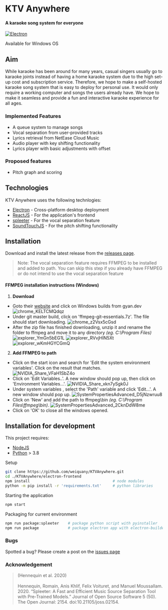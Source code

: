
# KTV Anywhere
#### A karaoke song system for everyone
[![Electron](https://github.com/weiquany/KTVAnywhere/actions/workflows/main.yml/badge.svg)](https://github.com/weiquany/KTVAnywhere/actions/workflows/main.yml)

Available for Windows OS
## Aim
While karaoke has been around for many years, casual singers usually go to karaoke joints instead of having a home karaoke system due to the high set-up cost and subscription service. Therefore, we hope to make a self-hosted karaoke song system that is easy to deploy for personal use. It would only require a working computer and songs the users already have. We hope to make it seamless and provide a fun and interactive karaoke experience for all ages.
### Implemented Features
- A queue system to manage songs
- Vocal separation from user-provided tracks
- Lyrics retrieval from NetEase Cloud Music
- Audio player with key shifting functionality
- Lyrics player with basic adjustments with offset

### Proposed features
- Pitch graph and scoring

## Technologies

KTV Anywhere uses the following technlogies:

- [Electron] - Cross-platform desktop deployment
- [ReactJS] - For the application's frontend
- [spleeter] - For the vocal separation feature
- [SoundTouchJS] - For the pitch shifting functionality


## Installation
Download and install the latest release from the [releases page].
> Note: The vocal separation feature requires FFMPEG to be installed and added to path. You can skip this step if you already have FFMPEG or do not intend to use the vocal separation feature

#### FFMPEG installation instructions (Windows)

1. **Download**
* Goto their [website](https://ffmpeg.org/download.html#build-windows) and click on Windows builds from gyan.dev
![chrome_KELTCMQdqz](https://user-images.githubusercontent.com/19296886/175204696-7343e1ae-adcb-41f9-b583-f21eb6965dc1.png)
* Under git master build, click on 'ffmpeg-git-essentials.7z'. The file should start downloading.
![chrome_z2Vsx5cGsd](https://user-images.githubusercontent.com/19296886/175204729-2524d4a9-ebaa-4cf4-a22e-9064e753504b.png)
* After the zip file has finished downloading, unzip it and rename the folder to ffmpeg and move it to any directory *(eg. C:\Program Files)*
![explorer_YmGn5bEG1L](https://user-images.githubusercontent.com/19296886/175205601-f2fff3f5-9834-4f3c-8c3f-1eee3885a0e3.png)
![explorer_RVvjHlN5Xt](https://user-images.githubusercontent.com/19296886/175205609-9ee1575a-adfa-452f-8ece-da64032cbd14.png)
![explorer_wKmHGYCGmQ](https://user-images.githubusercontent.com/19296886/175205622-f0c6344e-2ab2-4467-99d4-a75beef4ec88.png)
2. **Add FFMPEG to path**
* Click on the start icon and search for 'Edit the system environment variables'. Click on the result that matches.
![NVIDIA_Share_VFaH1SbZ4o](https://user-images.githubusercontent.com/19296886/175205930-7a02edaf-f996-4c5a-bf74-cdb726535842.png)
* Click on 'Edit Variables..'. A new window should pop up, then click on 'Environment Variables...'.
![NVIDIA_Share_xkn7ySgk0J](https://user-images.githubusercontent.com/19296886/175206001-747c39e3-1426-4a0b-a267-44af2db191dd.png)
* Under system variables , select the 'Path' variable and click 'Edit...'. A new window should pop up.
![SystemPropertiesAdvanced_D5jNzwruu8](https://user-images.githubusercontent.com/19296886/175206235-06daf890-3b85-4f58-bf68-8ed61c0ed1ed.png)
* Click on 'New' and add the path to ffmpeg\bin *(eg. C:\Program Files\ffmpeg\bin)*.
![SystemPropertiesAdvanced_2CknDdW8me](https://user-images.githubusercontent.com/19296886/175206573-f25c28f1-2944-457a-9e3e-f2cae736c09b.png)
* Click on 'OK' to close all the windows opened.


## Installation for development
This project requires:
* [NodeJS]
* [Python] > 3.8

Setup
```sh
git clone https://github.com/weiquany/KTVAnywhere.git
cd ./KTVAnywhere/electron-frontend
npm install                                     # node modules
python -m pip install -r 'requirements.txt'     # python libraries
```
Starting the application
```sh
npm start
```
Packaging for current environment
```sh
npm run package:spleeter    # package python script with pyinstaller
npm run package             # package electron app with electron-builder
```
### Bugs
Spotted a bug? Please create a post on the [issues page]

### Acknowledgement

>(Hennequin et al. 2020)<br><br>
Hennequin, Romain, Anis Khlif, Felix Voituret, and Manuel Moussallam. 2020. “Spleeter: A Fast and Efficient Music Source Separation Tool with Pre-Trained Models.” Journal of Open Source Software 5 (50). The Open Journal: 2154. doi:10.21105/joss.02154.


   [releases page]: <https://github.com/weiquany/KTVAnywhere/releases>
   [issues page]: <https://github.com/weiquany/KTVAnywhere/issues>
   [Electron]: <https://www.electronjs.org/>
   [ReactJS]: <https://reactjs.org/>
   [spleeter]: <https://github.com/deezer/spleeter>
   [SoundTouchJS]: <https://github.com/cutterbl/SoundTouchJS>
   [NodeJS]: <https://nodejs.org/en/>
   [python]: <https://www.python.org/>

